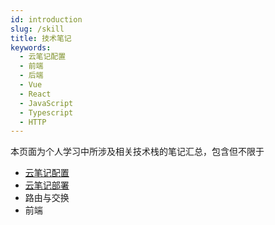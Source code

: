 ```yaml
---
id: introduction
slug: /skill
title: 技术笔记
keywords:
  - 云笔记配置
  - 前端
  - 后端
  - Vue
  - React
  - JavaScript
  - Typescript
  - HTTP
---
```

本页面为个人学习中所涉及相关技术栈的笔记汇总，包含但不限于

- [云笔记配置](/docs/cloud-note)
- [云笔记部署](/docs/docusaurus-guides)
- 路由与交换
- 前端
